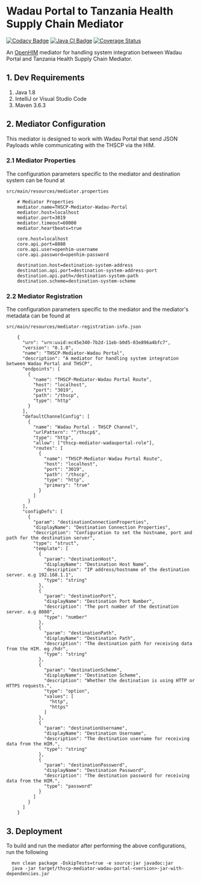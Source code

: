 # Wadau Portal to Tanzania Health Supply Chain Mediator


[![Codacy Badge](https://api.codacy.com/project/badge/Grade/14efc843b9f443248a3eb9a3ed98caa6)](https://app.codacy.com/gh/SoftmedTanzania/thscp-mediator-wadau-portal?utm_source=github.com&utm_medium=referral&utm_content=SoftmedTanzania/thscp-mediator-wadau-portal&utm_campaign=Badge_Grade_Settings)
[![Java CI Badge](https://github.com/SoftmedTanzania/thscp-mediator-wadau-portal/workflows/Java%20CI%20with%20Maven/badge.svg)](https://github.com/SoftmedTanzania/thscp-mediator-wadau-portal/actions?query=workflow%3A%22Java+CI+with+Maven%22)
[![Coverage Status](https://coveralls.io/repos/github/SoftmedTanzania/thscp-mediator-wadau-portal/badge.svg?branch=development)](https://coveralls.io/github/SoftmedTanzania/thscp-mediator-wadau-portal?branch=development)

An [OpenHIM](http://openhim.org/) mediator for handling system integration between Wadau Portal and Tanzania Health Supply Chain Mediator.

## 1. Dev Requirements

1. Java 1.8
2. IntelliJ or Visual Studio Code
3. Maven 3.6.3

## 2. Mediator Configuration

This mediator is designed to work with Wadau Portal that send JSON Payloads while communicating with the THSCP via the HIM.

### 2.1 Mediator Properties
The configuration parameters specific to the mediator and destination system can be found at

`src/main/resources/mediator.properties`

```
    # Mediator Properties
    mediator.name=THSCP-Mediator-Wadau-Portal
    mediator.host=localhost
    mediator.port=3019
    mediator.timeout=60000
    mediator.heartbeats=true
    
    core.host=localhost
    core.api.port=8080
    core.api.user=openhim-username
    core.api.password=openhim-password
    
    destination.host=destination-system-address
    destination.api.port=destination-system-address-port
    destination.api.path=/destination-system-path
    destination.scheme=destination-system-scheme
```

### 2.2 Mediator Registration
The configuration parameters specific to the mediator and the mediator's metadata can be found at

`src/main/resources/mediator-registration-info.json`

```
    {
      "urn": "urn:uuid:ec45e340-7b2d-11eb-b0d5-03e896a4bfc7",
      "version": "0.1.0",
      "name": "THSCP-Mediator-Wadau Portal",
      "description": "A mediator for handling system integration between Wadau Portal and THSCP",
      "endpoints": [
        {
          "name": "THSCP-Mediator-Wadau Portal Route",
          "host": "localhost",
          "port": "3019",
          "path": "/thscp",
          "type": "http"
        }
      ],
      "defaultChannelConfig": [
        {
          "name": "Wadau Portal - THSCP Channel",
          "urlPattern": "^/thscp$",
          "type": "http",
          "allow": ["thscp-mediator-wadauportal-role"],
          "routes": [
            {
              "name": "THSCP-Mediator-Wadau Portal Route",
              "host": "localhost",
              "port": "3019",
              "path": "/thscp",
              "type": "http",
              "primary": "true"
            }
          ]
        }
      ],
      "configDefs": [
        {
          "param": "destinationConnectionProperties",
          "displayName": "Destination Connection Properties",
          "description": "Configuration to set the hostname, port and path for the destination server",
          "type": "struct",
          "template": [
            {
              "param": "destinationHost",
              "displayName": "Destination Host Name",
              "description": "IP address/hostname of the destination server. e.g 192.168.1.1",
              "type": "string"
            },
            {
              "param": "destinationPort",
              "displayName": "Destination Port Number",
              "description": "The port number of the destination server. e.g 8080",
              "type": "number"
            },
            {
              "param": "destinationPath",
              "displayName": "Destination Path",
              "description": "The destination path for receiving data from the HIM. eg /hdr",
              "type": "string"
            },
            {
              "param": "destinationScheme",
              "displayName": "Destination Scheme",
              "description": "Whether the destination is using HTTP or HTTPS requests.",
              "type": "option",
              "values": [
                "http",
                "https"
              ]
            },
            {
              "param": "destinationUsername",
              "displayName": "Destination Username",
              "description": "The destination username for receiving data from the HIM.",
              "type": "string"
            },
            {
              "param": "destinationPassword",
              "displayName": "Destination Password",
              "description": "The destination password for receiving data from the HIM.",
              "type": "password"
            }
          ]
        }
      ]
    }
```

## 3. Deployment

To build and run the mediator after performing the above configurations, run the following

```
  mvn clean package -DskipTests=true -e source:jar javadoc:jar
  java -jar target/thscp-mediator-wadau-portal-<version>-jar-with-dependencies.jar
```
